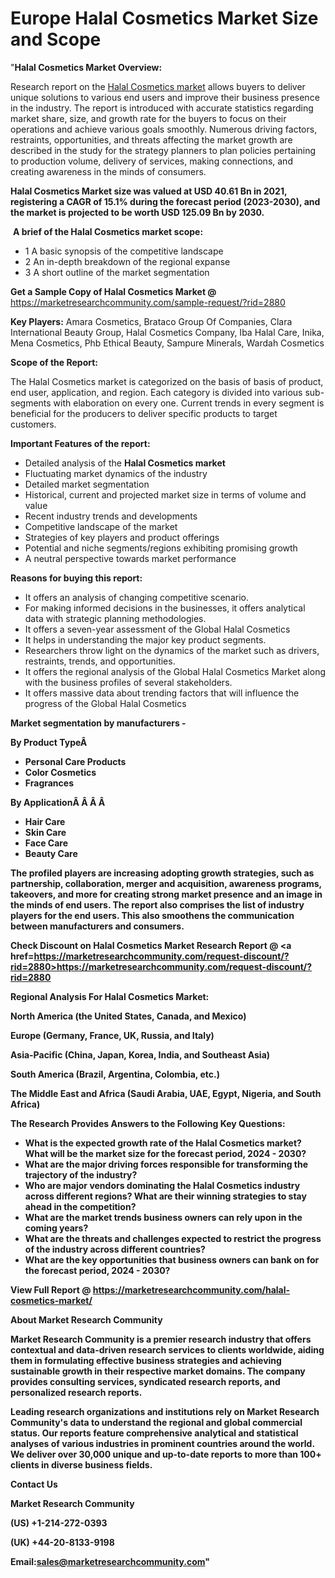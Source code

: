 # Europe Halal Cosmetics Market Size and Scope 
"<strong>Halal Cosmetics Market Overview:</strong>

Research report on the <a href=https://marketresearchcommunity.com/halal-cosmetics-market/>Halal Cosmetics market</a> allows buyers to deliver unique solutions to various end users and improve their business presence in the industry. The report is introduced with accurate statistics regarding market share, size, and growth rate for the buyers to focus on their operations and achieve various goals smoothly. Numerous driving factors, restraints, opportunities, and threats affecting the market growth are described in the study for the strategy planners to plan policies pertaining to production volume, delivery of services, making connections, and creating awareness in the minds of consumers.

<strong>Halal Cosmetics Market size was valued at USD 40.61 Bn in 2021, registering a CAGR of 15.1% during the forecast period (2023-2030), and the market is projected to be worth USD 125.09 Bn by 2030.</strong>

 <Strong>A brief of the Halal Cosmetics market scope:</Strong>
<ul>
 <li>1  A basic synopsis of the competitive landscape</li>
 <li>2  An in-depth breakdown of the regional expanse</li>
 <li>3  A short outline of the market segmentation</li>
</ul>
<strong>Get a Sample Copy of Halal Cosmetics Market @ </b></strong><a href=https://marketresearchcommunity.com/sample-request/?rid=2880><u>https://marketresearchcommunity.com/sample-request/?rid=2880</u></a>

<strong>Key Players:</strong> 
Amara Cosmetics, Brataco Group Of Companies, Clara International Beauty Group, Halal Cosmetics Company, Iba Halal Care, Inika, Mena Cosmetics, Phb Ethical Beauty, Sampure Minerals, Wardah Cosmetics

<strong>Scope of the Report:</strong>

The Halal Cosmetics market is categorized on the basis of basis of product, end user, application, and region. Each category is divided into various sub-segments with elaboration on every one. Current trends in every segment is beneficial for the producers to deliver specific products to target customers.

<strong><b>Important Features of the report:</b></strong>
<ul>
  <li>Detailed analysis of the <strong><b>Halal Cosmetics </b></strong><strong><b>market</b></strong></li>
  <li>Fluctuating market dynamics of the industry</li>
  <li>Detailed market segmentation</li>
  <li>Historical, current and projected market size in terms of volume and value</li>
  <li>Recent industry trends and developments</li>
  <li>Competitive landscape of the market</li>
  <li>Strategies of key players and product offerings</li>
  <li>Potential and niche segments/regions exhibiting promising growth</li>
  <li>A neutral perspective towards market performance</li>
</ul>
<strong><b>Reasons for buying this report:</b></strong>
<ul>
  <li>It offers an analysis of changing competitive scenario.</li>
  <li>For making informed decisions in the businesses, it offers analytical data with strategic planning methodologies.</li>
  <li>It offers a seven-year assessment of the Global Halal Cosmetics</li>
  <li>It helps in understanding the major key product segments.</li>
  <li>Researchers throw light on the dynamics of the market such as drivers, restraints, trends, and opportunities.</li>
  <li>It offers the regional analysis of the Global Halal Cosmetics Market along with the business profiles of several stakeholders.</li>
  <li>It offers massive data about trending factors that will influence the progress of the Global Halal Cosmetics</li>
</ul>

<strong>Market segmentation by manufacturers -</strong>


<strong><strong>By Product TypeÂ  </strong></h4>
<ul>
 	<li>Personal Care Products</li>
 	<li>Color Cosmetics</li>
 	<li>Fragrances</li>
</ul>
<strong><strong>By ApplicationÂ Â Â Â  </strong></h4>
<ul>
 	<li>Hair Care</li>
 	<li>Skin Care</li>
 	<li>Face Care</li>
 	<li>Beauty Care</li>
</ul>

The profiled players are increasing adopting growth strategies, such as partnership, collaboration, merger and acquisition, awareness programs, takeovers, and more for creating strong market presence and an image in the minds of end users. The report also comprises the list of industry players for the end users. This also smoothens the communication between manufacturers and consumers.

<strong><b>Check Discount on Halal Cosmetics Market Research Report @ </b></strong><a href=https://marketresearchcommunity.com/request-discount/?rid=2880><u>https://marketresearchcommunity.com/request-discount/?rid=2880</u></a>

<strong>Regional Analysis For Halal Cosmetics Market:</strong>

<strong>North America</strong> (the United States, Canada, and Mexico)

<strong>Europe</strong> (Germany, France, UK, Russia, and Italy)

<strong>Asia-Pacific</strong> (China, Japan, Korea, India, and Southeast Asia)

<strong>South America</strong> (Brazil, Argentina, Colombia, etc.)

<strong>The Middle East and Africa</strong> (Saudi Arabia, UAE, Egypt, Nigeria, and South Africa)

<strong>The Research Provides Answers to the Following Key Questions:</strong>
<ul>
 	<li>What is the expected growth rate of the Halal Cosmetics market? What will be the market size for the forecast period, 2024 - 2030?</li>
 	<li>What are the major driving forces responsible for transforming the trajectory of the industry?</li>
 	<li>Who are major vendors dominating the Halal Cosmetics industry across different regions? What are their winning strategies to stay ahead in the competition?</li>
 	<li>What are the market trends business owners can rely upon in the coming years?</li>
 	<li>What are the threats and challenges expected to restrict the progress of the industry across different countries?</li>
 	<li>What are the key opportunities that business owners can bank on for the forecast period, 2024 - 2030?</li>
</ul>

<strong>View Full Report @</strong> <a href=https://marketresearchcommunity.com/halal-cosmetics-market/>https://marketresearchcommunity.com/halal-cosmetics-market/</a>

<strong>About Market Research Community</strong>

Market Research Community is a premier research industry that offers contextual and data-driven research services to clients worldwide, aiding them in formulating effective business strategies and achieving sustainable growth in their respective market domains. The company provides consulting services, syndicated research reports, and personalized research reports.

Leading research organizations and institutions rely on Market Research Community's data to understand the regional and global commercial status. Our reports feature comprehensive analytical and statistical analyses of various industries in prominent countries around the world. We deliver over 30,000 unique and up-to-date reports to more than 100+ clients in diverse business fields.

<strong>Contact Us</strong>

<strong>Market Research Community</strong>

(US) +1-214-272-0393

(UK) +44-20-8133-9198

<strong>Email:</strong>sales@marketresearchcommunity.com"

